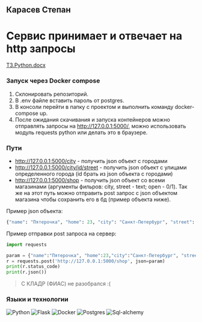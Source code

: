 ## **Карасев Степан**

# Сервис принимает и отвечает на http запросы
[ТЗ.Python.docx](https://github.com/YxTiBlya/mediasoft_service/files/9955178/Python.docx)

### Запуск через Docker compose
1. Склонировать репозиторий.
2. В .env файле вставить пароль от postgres.
3. В консоли перейти в папку с проектом и выполнить команду docker-compose up.
4. После ожидания скачивания и запуска контейнеров можно отправлять запросы на http://127.0.0.1:5000/, можно использовать модуль requests python или делать это в браузере.

### Пути
* http://127.0.0.1:5000/city - получить json объект с городами
* http://127.0.0.1:5000/city/id/street - получить json объект с улицами определенного города (id брать из json объекта с городами)
* http://127.0.0.1:5000/shop - получить json объект со всеми магазинами (аргументы фильров: city, street - text; open - 0/1).
Так же на этот путь можно отправить post запрос с json объектом магазина чтобы сохранить его в бд (пример объекта ниже).

Пример json объекта:
```Python
{"name": "Пятерочка", "home": 23, "city": "Санкт-Петербург", "street": "Пушкинская", "openIn": "08:00", "closeIn": "23:00"}
```

Пример отправки post запроса на сервер:
```Python
import requests

param = {"name":"Пятерочка", "home":23,"city":"Санкт-Петербург", "street":"Пушкинская", "openIn":"08:00", "closeIn":"23:00"}
r = requests.post('http://127.0.0.1:5000/shop', json=param)
print(r.status_code)
print(r.json())
```
> С КЛАДР (ФИАС) не разобрался :(

### Языки и технологии
![Python](https://img.shields.io/badge/-Python-090909?style=for-the-badge&logo=python)
![Flask](https://img.shields.io/badge/-Flask-090909?style=for-the-badge&logo=flask)
![Docker](https://img.shields.io/badge/-Docker-090909?style=for-the-badge&logo=Docker)
![Postgres](https://img.shields.io/badge/-Postgres-090909?style=for-the-badge&logo=Postgresql)
![Sql-alchemy](https://img.shields.io/badge/-SQLAlchemy-090909?style=for-the-badge&logo=)
